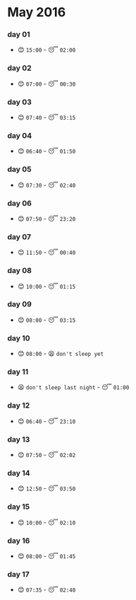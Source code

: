 # May 2016

### day 01
- :blush: `15:00` - :sleeping: `02:00`

### day 02
- :blush: `07:00` - :sleeping: `00:30`

### day 03
- :blush: `07:40` - :sleeping: `03:15`

### day 04
- :blush: `06:40` - :sleeping: `01:50`

### day 05
- :blush: `07:30` - :sleeping: `02:40`

### day 06
- :blush: `07:50` - :sleeping: `23:20`

### day 07
- :blush: `11:50` - :sleeping: `00:40`

### day 08
- :blush: `10:00` - :sleeping: `01:15`

### day 09
- :blush: `08:00` - :sleeping: `03:15`

### day 10
- :blush: `08:00` - :tired_face: `don't sleep yet`

### day 11
- :tired_face: `don't sleep last night` - :sleeping: `01:00`

### day 12
- :blush: `06:40` - :sleeping: `23:10`

### day 13
- :blush: `07:50` - :sleeping: `02:02`

### day 14
- :blush: `12:50` - :sleeping: `03:50`

### day 15
- :blush: `10:00` - :sleeping: `02:10`

### day 16
- :blush: `08:00` - :sleeping: `01:45`

### day 17
- :blush: `07:35` - :sleeping: `02:40`
